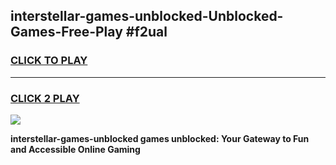 
## interstellar-games-unblocked-Unblocked-Games-Free-Play #f2ual
<h3>
<a href="https://us.freeplayer.one?title=interstellar-games-unblocked&ref=9M">CLICK TO PLAY</a></h3>
<hr>

<h3>
<a href="https://us.freeplayer.one?title=interstellar-games-unblocked&ref=9M">CLICK 2 PLAY</a>
  
</h3>

<a href="https://us.freeplayer.one?title=interstellar-games-unblocked&ref=9M"><img src="https://clearcache.store/games.png"></a>


**interstellar-games-unblocked games unblocked: Your Gateway to Fun and Accessible Online Gaming**
